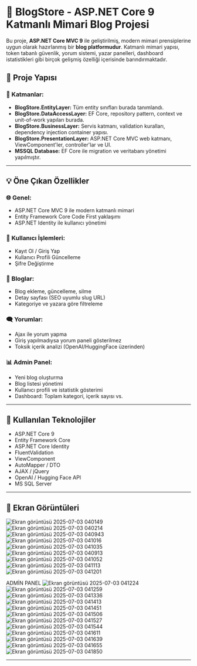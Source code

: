 # 📰 BlogStore - ASP.NET Core 9 Katmanlı Mimari Blog Projesi

Bu proje, **ASP.NET Core MVC 9** ile geliştirilmiş, modern mimari prensiplerine uygun olarak hazırlanmış bir **blog platformudur**. Katmanlı mimari yapısı, token tabanlı güvenlik, yorum sistemi, yazar panelleri, dashboard istatistikleri gibi birçok gelişmiş özelliği içerisinde barındırmaktadır.

## 🚀 Proje Yapısı

### 📁 Katmanlar:
- **BlogStore.EntityLayer:** Tüm entity sınıfları burada tanımlandı.
- **BlogStore.DataAccessLayer:** EF Core, repository pattern, context ve unit-of-work yapıları burada.
- **BlogStore.BusinessLayer:** Servis katmanı, validation kuralları, dependency injection container yapısı.
- **BlogStore.PresentationLayer:** ASP.NET Core MVC web katmanı, ViewComponent'ler, controller'lar ve UI.
- **MSSQL Database:** EF Core ile migration ve veritabanı yönetimi yapılmıştır.

---

## 💡 Öne Çıkan Özellikler

### 🌐 Genel:
- ASP.NET Core MVC 9 ile modern katmanlı mimari
- Entity Framework Core Code First yaklaşımı
- ASP.NET Identity ile kullanıcı yönetimi

### 🔐 Kullanıcı İşlemleri:
- Kayıt Ol / Giriş Yap
- Kullanıcı Profili Güncelleme
- Şifre Değiştirme

### 📝 Bloglar:
- Blog ekleme, güncelleme, silme
- Detay sayfası (SEO uyumlu slug URL)
- Kategoriye ve yazara göre filtreleme

### 🗨️ Yorumlar:
- Ajax ile yorum yapma
- Giriş yapılmadıysa yorum paneli gösterilmez
- Toksik içerik analizi (OpenAI/HuggingFace üzerinden)

### 📊 Admin Panel:
- Yeni blog oluşturma
- Blog listesi yönetimi
- Kullanıcı profili ve istatistik gösterimi
- Dashboard: Toplam kategori, içerik sayısı vs.

---

## 🧪 Kullanılan Teknolojiler

- ASP.NET Core 9
- Entity Framework Core
- ASP.NET Core Identity
- FluentValidation
- ViewComponent
- AutoMapper / DTO
- AJAX / jQuery
- OpenAI / Hugging Face API
- MS SQL Server

---

## 📸 Ekran Görüntüleri
![Ekran görüntüsü 2025-07-03 040149](https://github.com/user-attachments/assets/882d41ae-8ec6-400f-b9e9-eb7ca816073e)
![Ekran görüntüsü 2025-07-03 040214](https://github.com/user-attachments/assets/a216bd5f-11d1-4e89-8e6e-77ca04387a05)
![Ekran görüntüsü 2025-07-03 040943](https://github.com/user-attachments/assets/f7674f95-9d29-4196-bbc3-72af035b24c7)
![Ekran görüntüsü 2025-07-03 041016](https://github.com/user-attachments/assets/b1cd4062-2c08-49b4-92d3-0d6306164fee)
![Ekran görüntüsü 2025-07-03 041035](https://github.com/user-attachments/assets/afbc0276-b5a3-4a5a-acb5-caa3d21c3f17)
![Ekran görüntüsü 2025-07-03 040913](https://github.com/user-attachments/assets/5a8e2fe0-6157-414a-9f9a-435873cdc9b6)
![Ekran görüntüsü 2025-07-03 041052](https://github.com/user-attachments/assets/7c989def-6482-4076-a358-8f8339c49298)
![Ekran görüntüsü 2025-07-03 041113](https://github.com/user-attachments/assets/e88dfa13-f4e8-4369-81ed-2488115916dc)
![Ekran görüntüsü 2025-07-03 041201](https://github.com/user-attachments/assets/4eb212f7-d255-4a94-81ae-2da7b092b926)

ADMİN PANEL
![Ekran görüntüsü 2025-07-03 041224](https://github.com/user-attachments/assets/c53c358d-af35-49e7-82e1-f810e28eb1e7)
![Ekran görüntüsü 2025-07-03 041259](https://github.com/user-attachments/assets/307ef621-da5d-48e6-89f5-d7c49ff90d4e)
![Ekran görüntüsü 2025-07-03 041336](https://github.com/user-attachments/assets/a7504033-164f-4822-ab7c-9be1c602df4b)
![Ekran görüntüsü 2025-07-03 041413](https://github.com/user-attachments/assets/9747d624-0452-4214-bd70-ecb216c3c281)
![Ekran görüntüsü 2025-07-03 041451](https://github.com/user-attachments/assets/92c62496-1421-4105-bd7b-2178ed9a59a8)
![Ekran görüntüsü 2025-07-03 041506](https://github.com/user-attachments/assets/238f455f-3cc6-4d16-a0b3-90b7384f3212)
![Ekran görüntüsü 2025-07-03 041527](https://github.com/user-attachments/assets/37d94bcd-934a-42c6-9088-171c4dd8b801)
![Ekran görüntüsü 2025-07-03 041544](https://github.com/user-attachments/assets/968b012a-a208-432c-8e0f-8a8d9e8735db)
![Ekran görüntüsü 2025-07-03 041611](https://github.com/user-attachments/assets/1f47868b-2b34-4d95-9b28-de714b51407f)
![Ekran görüntüsü 2025-07-03 041639](https://github.com/user-attachments/assets/bcaa3e98-6fee-42d5-a767-4ec34f9e6032)
![Ekran görüntüsü 2025-07-03 041655](https://github.com/user-attachments/assets/9a57072e-831e-4f57-aaaf-a8b9fd3c8bc8)
![Ekran görüntüsü 2025-07-03 041850](https://github.com/user-attachments/assets/24c4728e-5256-4974-a055-308b649faa5f)

---

